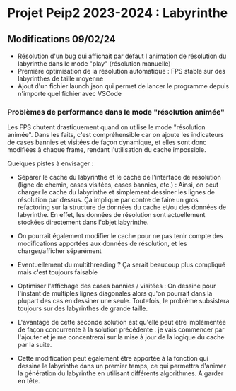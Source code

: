# Projet Peip2 2023-2024 : Labyrinthe

## Modifications 09/02/24

- Résolution d'un bug qui affichait par défaut l'animation de résolution du labyrinthe dans le mode "play" (résolution manuelle)
- Première optimisation de la résolution automatique : FPS stable sur des labyrinthes de taille moyenne
- Ajout d'un fichier launch.json qui permet de lancer le programme depuis n'importe quel fichier avec VSCode

### Problèmes de performance dans le mode "résolution animée"

Les FPS chutent drastiquement quand on utilise le mode "résolution animée". Dans les faits, c'est compréhensible car on ajoute les indicateurs de cases bannies et visitées de façon dynamique, et elles sont donc modifiées à chaque frame, rendant l'utilisation du cache impossible.

Quelques pistes à envisager :

- Séparer le cache du labyrinthe et le cache de l'interface de résolution (ligne de chemin, cases visitées, cases bannies, etc.) : Ainsi, on peut charger le cache du labyrinthe et simplement dessiner les lignes de résolution par dessus. Ça implique par contre de faire un gros refactoring sur la structure de données du cache et/ou des données de labyrinthe. En effet, les données de résolution sont actuellement stockées directement dans l'objet labyrinthe.
- On pourrait également modifier le cache pour ne pas tenir compte des modifications apportées aux données de résolution, et les charger/afficher séparément
- Éventuellement du multithreading ? Ça serait beaucoup plus compliqué mais c'est toujours faisable

- Optimiser l'affichage des cases bannies / visitées : On dessine pour l'instant de multiples lignes diagonales alors qu'on pourrait dans la plupart des cas en dessiner une seule. Toutefois, le problème subsistera toujours sur des labyrinthes de grande taille.
- L'avantage de cette seconde solution est qu'elle peut être implémentée de façon concurrente à la solution précédente : je vais commencer par l'ajouter et je me concentrerai sur la mise à jour de la logique du cache par la suite.
- Cette modification peut également être apportée à la fonction qui dessine le labyrinthe dans un premier temps, ce qui permettra d'animer la génération du labyrinthe en utilisant différents algorithmes. A garder en tête.
